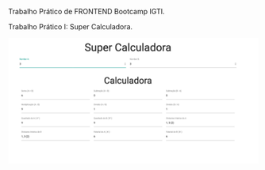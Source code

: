 Trabalho Prático de FRONTEND Bootcamp IGTI.

Trabalho Prático I: Super Calculadora.

![Calculator](https://github.com/CINPIS/FrontEnd-IGTIBootcamp/blob/master/TrabalhoPraticoI/Screenshot.png "Super Calculadora")

